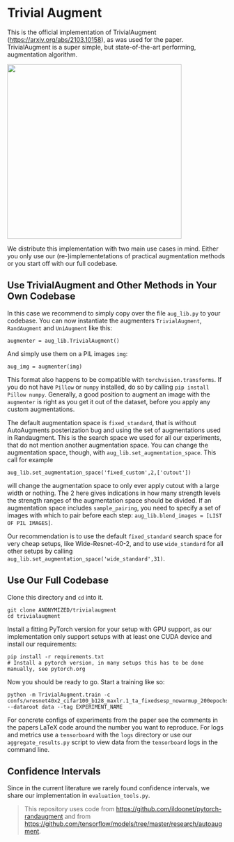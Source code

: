 

# Trivial Augment

This is the official implementation of TrivialAugment (https://arxiv.org/abs/2103.10158), as was used for the paper.
TrivialAugment is a super simple, but state-of-the-art performing, augmentation algorithm.

<img src="https://user-images.githubusercontent.com/9828297/112285487-a82f9c00-8c8a-11eb-83b7-cf3630e63c88.jpeg" width="400">

We distribute this implementation with two main use cases in mind.
Either you only use our (re-)implementetations of practical augmentation methods or you start off with our full codebase.

## Use TrivialAugment and Other Methods in Your Own Codebase
In this case we recommend to simply copy over the file `aug_lib.py` to your codebase.
You can now instantiate the augmenters `TrivialAugment`, `RandAugment` and `UniAugment` like this:
```
augmenter = aug_lib.TrivialAugment()
```
And simply use them on a PIL images `img`:
```
aug_img = augmenter(img)
```
This format also happens to be compatible with `torchvision.transforms`.
If you do not have `Pillow` or `numpy` installed, do so by calling `pip install Pillow numpy`.
Generally, a good position to augment an image with the `augmenter` is right as you get it out of the dataset, before you apply any custom augmentations.

The default augmentation space is `fixed_standard`, that is without AutoAugments posterization bug and using the set of augmentations used in Randaugment.
This is the search space we used for all our experiments, that do not mention another augmentation space.
You can change the augmentation space, though, with `aug_lib.set_augmentation_space`.
This call for example
```
aug_lib.set_augmentation_space('fixed_custom',2,['cutout'])
```
will change the augmentation space to only ever apply cutout with a large width or nothing.
The 2 here gives indications in how many strength levels the strength ranges of the augmentation space should be divided.
If an augmentation space includes `sample_pairing`, you need to specify a set of images with which to pair before each step:
`aug_lib.blend_images = [LIST OF PIL IMAGES]`. 

Our recommendation is to use the default `fixed_standard` search space for very cheap setups, like Wide-Resnet-40-2, and to use `wide_standard` for all other setups by calling `aug_lib.set_augmentation_space('wide_standard',31)`.

## Use Our Full Codebase
Clone this directory and `cd` into it.
```
git clone ANONYMIZED/trivialaugment
cd trivialaugment
```
Install a fitting PyTorch version for your setup with GPU support,
as our implementation only support setups with at least one CUDA device and
install our requirements:
```
pip install -r requirements.txt
# Install a pytorch version, in many setups this has to be done manually, see pytorch.org
```

Now you should be ready to go. Start a training like so:
```
python -m TrivialAugment.train -c confs/wresnet40x2_cifar100_b128_maxlr.1_ta_fixedsesp_nowarmup_200epochs.yaml --dataroot data --tag EXPERIMENT_NAME
```
For concrete configs of experiments from the paper see the comments in the papers LaTeX code around the number you want to reproduce.
For logs and metrics use a `tensorboard` with the `logs` directory or use our `aggregate_results.py` script to view data from the `tensorboard` logs in the command line.

## Confidence Intervals
Since in the current literature we rarely found confidence intervals, we share our implementation in `evaluation_tools.py`.


> This repository uses code from https://github.com/ildoonet/pytorch-randaugment and from https://github.com/tensorflow/models/tree/master/research/autoaugment.

